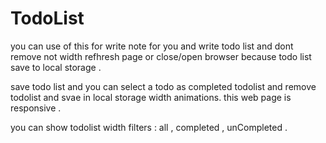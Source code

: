 # TodoList

you can use of this for write note for you and write todo list
and dont remove not width refhresh page or close/open browser because todo list save to local storage .

save todo list and you can select a todo as completed todolist and remove todolist and svae in local storage width animations.
this web page is responsive .

you can show todolist width filters : all , completed , unCompleted . 
